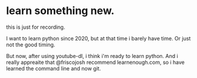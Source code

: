 # learn something new.

this is just for recording. 

I want to learn python since 2020, but at that time i barely have time. Or just not the good timing.

But now, after using youtube-dl, i think i'm ready to learn python.
And i really appreaite that @friscojosh recommend learnenough.com, so i have learned the command line and now git.

